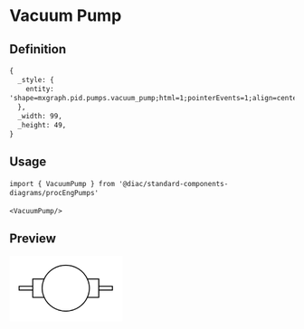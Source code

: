 # Vacuum Pump

## Definition

```
{
  _style: { 
    entity: 'shape=mxgraph.pid.pumps.vacuum_pump;html=1;pointerEvents=1;align=center;verticalLabelPosition=bottom;verticalAlign=top;dashed=0;',
  },
  _width: 99,
  _height: 49,
}
```

## Usage

```
import { VacuumPump } from '@diac/standard-components-diagrams/procEngPumps'

<VacuumPump/>
```

## Preview

<img src="./vacuum-pump.png" width="200"/>
